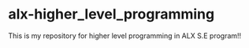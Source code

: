 # alx-higher_level_programming
This is my repository for higher level programming in ALX S.E program!!
